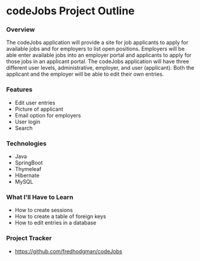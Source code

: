 # codeJobs Project Outline

### Overview
The codeJobs application will provide a site for job applicants to apply for available jobs and for employers to list 
open positions. Employers will be able enter available jobs into an employer portal and applicants to apply for those 
jobs in an applicant portal. The codeJobs application will have three different user levels, administrative, employer, 
and user (applicant). Both the applicant and the employer will be able to edit their own entries.

### Features
- Edit user entries
- Picture of applicant
- Email option for employers
- User login
- Search

### Technologies
- Java
- SpringBoot
- Thymeleaf
- Hibernate
- MySQL

### What I'll Have to Learn
- How to create sessions
- How to create a table of foreign keys
- How to edit entries in a database 

### Project Tracker
- https://github.com/fredhodgman/codeJobs